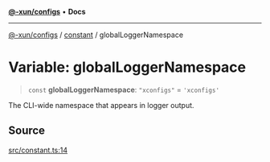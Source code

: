 [**@-xun/configs**](../../README.md) • **Docs**

***

[@-xun/configs](../../README.md) / [constant](../README.md) / globalLoggerNamespace

# Variable: globalLoggerNamespace

> `const` **globalLoggerNamespace**: `"xconfigs"` = `'xconfigs'`

The CLI-wide namespace that appears in logger output.

## Source

[src/constant.ts:14](https://github.com/Xunnamius/xconfigs/blob/7129e155987055d658c285b3a31d449ff5e71ba7/src/constant.ts#L14)
